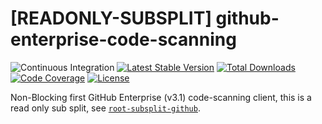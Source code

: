 # [READONLY-SUBSPLIT] github-enterprise-code-scanning


![Continuous Integration](https://github.com/php-api-clients/github-enterprise-code-scanning/workflows/Continuous%20Integration/badge.svg)
[![Latest Stable Version](https://poser.pugx.org/api-clients/github-enterprise-code-scanning/v/stable.png)](https://packagist.org/packages/api-clients/github-enterprise-code-scanning)
[![Total Downloads](https://poser.pugx.org/api-clients/github-enterprise-code-scanning/downloads.png)](https://packagist.org/packages/api-clients/github-enterprise-code-scanning)
[![Code Coverage](https://scrutinizer-ci.com/g/php-api-clients/github-enterprise-code-scanning/badges/coverage.png?b==)](https://scrutinizer-ci.com/g/php-api-clients/github-enterprise-code-scanning/?branch=)
[![License](https://poser.pugx.org/api-clients/github-enterprise-code-scanning/license.png)](https://packagist.org/packages/api-clients/github-enterprise-code-scanning)

Non-Blocking first GitHub Enterprise (v3.1) code-scanning client, this is a read only sub split, see [`root-subsplit-github`](https://github.com/php-api-clients/root-subsplit-github).

